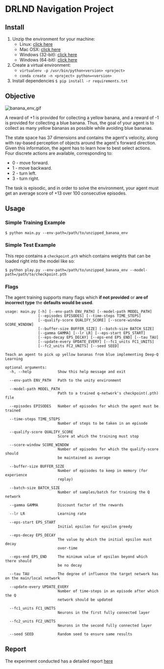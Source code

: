 # DRLND Navigation Project

## Install
1. Unzip the environment for your machine:
    - Linux: [click here](https://s3-us-west-1.amazonaws.com/udacity-drlnd/P1/Banana/Banana_Linux.zip)
    - Mac OSX: [click here](https://s3-us-west-1.amazonaws.com/udacity-drlnd/P1/Banana/Banana.app.zip)
    - Windows (32-bit): [click here](https://s3-us-west-1.amazonaws.com/udacity-drlnd/P1/Banana/Banana_Windows_x86.zip)
    - Windows (64-bit): [click here](https://s3-us-west-1.amazonaws.com/udacity-drlnd/P1/Banana/Banana_Windows_x86_64.zip)
2. Create a virtual environment:
    - `virtualenv -p /usr/bin/python<version> <project>`
    - `conda create -n <project> python=<version>`
3. Install dependencies `$ pip install -r requirements.txt`

## Objective

![banana_env_gif](https://github.com/AmreshVenugopal/DRLND_Navigation_Project/blob/master/banana.gif?raw=true?raw=true "Banana environment")

A reward of +1 is provided for collecting a yellow banana, and a reward of -1 is provided for collecting a blue banana. Thus, the goal of your agent is to collect as many yellow bananas as possible while avoiding blue bananas.

The state space has 37 dimensions and contains the agent's velocity, along with ray-based perception of objects around the agent's forward direction. Given this information, the agent has to learn how to best select actions. Four discrete actions are available, corresponding to:

- 0 - move forward.
- 1 - move backward.
- 2 - turn left.
- 3 - turn right.

The task is episodic, and in order to solve the environment, your agent must get an average score of +13 over 100 consecutive episodes.

## Usage

### Simple Training Example
```
$ python main.py --env-path=/path/to/unzipped_banana_env
```

### Simple Test Example

This repo contains a `checkpoint.pth` which contains weights
that can be loaded right into the model like so:
```
$ python play.py --env-path=/path/to/unzipped_banana_env --model-path=/path/to/checkpoint.pth
```

### Flags
The agent training supports many flags which **if not provided** or
**are of incorrect type** the **defaults would be used**.

```
usage: main.py [-h] [--env-path ENV_PATH] [--model-path MODEL_PATH]
               [--episodes EPISODES] [--time-steps TIME_STEPS]
               [--qualify-score QUALIFY_SCORE] [--score-window SCORE_WINDOW]
               [--buffer-size BUFFER_SIZE] [--batch-size BATCH_SIZE]
               [--gamma GAMMA] [--lr LR] [--eps-start EPS_START]
               [--eps-decay EPS_DECAY] [--eps-end EPS_END] [--tau TAU]
               [--update-every UPDATE_EVERY] [--fc1_units FC1_UNITS]
               [--fc2_units FC2_UNITS] [--seed SEED]

Teach an agent to pick up yellow bananas from blue implementing Deep-Q
Learning

optional arguments:
  -h, --help            Show this help message and exit

  --env-path ENV_PATH   Path to the unity environment

  --model-path MODEL_PATH
                        Path to a trained q-network's checkpoint(.pth) file

  --episodes EPISODES   Number of episodes for which the agent must be trained

  --time-steps TIME_STEPS
                        Number of steps to be taken in an episode

  --qualify-score QUALIFY_SCORE
                        Score at which the training must stop

  --score-window SCORE_WINDOW
                        Number of episodes for which the qualify-score should
                        be maintained as average

  --buffer-size BUFFER_SIZE
                        Number of episodes to keep in memory (for experience
                        replay)

  --batch-size BATCH_SIZE
                        Number of samples/batch for training the Q network

  --gamma GAMMA         Discount factor of the rewards

  --lr LR               Learning rate

  --eps-start EPS_START
                        Initial epsilon for epsilon greedy

  --eps-decay EPS_DECAY
                        The value by which the initial epsilon must decay
                        over-time

  --eps-end EPS_END     The minimum value of epsilon beyond which there should
                        be no decay

  --tau TAU             The degree of influence the target network has on the main/local network

  --update-every UPDATE_EVERY
                        Number of time-steps in an episode after which the Q
                        network should be updated

  --fc1_units FC1_UNITS
                        Neurons in the first fully connected layer

  --fc2_units FC2_UNITS
                        Neurons in the second fully connected layer

  --seed SEED           Random seed to ensure same results

```

## Report
The experiment conducted has a detailed report [here](https://github.com/AmreshVenugopal/DRLND_Navigation_Project/blob/master/Report.md)